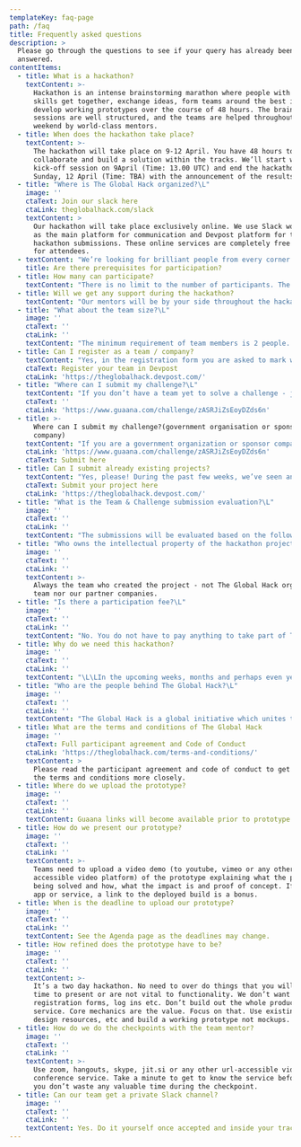 ```yaml
---
templateKey: faq-page
path: /faq
title: Frequently asked questions
description: >
  Please go through the questions to see if your query has already been
  answered.
contentItems:
  - title: What is a hackathon?
    textContent: >-
      Hackathon is an intense brainstorming marathon where people with different
      skills get together, exchange ideas, form teams around the best ideas and
      develop working prototypes over the course of 48 hours. The brainstorming
      sessions are well structured, and the teams are helped throughout the
      weekend by world-class mentors.
  - title: When does the hackathon take place?
    textContent: >-
      The hackathon will take place on 9-12 April. You have 48 hours to
      collaborate and build a solution within the tracks. We’ll start with a
      kick-off session on 9April (Time: 13.00 UTC) and end the hackathon on
      Sunday, 12 April (Time: TBA) with the announcement of the results.
  - title: "Where is The Global Hack organized?\L"
    image: ''
    ctaText: Join our slack here
    ctaLink: theglobalhack.com/slack
    textContent: >
      Our hackathon will take place exclusively online. We use Slack workspace
      as the main platform for communication and Devpost platform for the
      hackathon submissions. These online services are completely free to use
      for attendees.
  - textContent: "We’re looking for brilliant people from every corner of the globe. Field experts, scientists, tech enthusiasts, business leaders, project managers, marketers, designers & innovators, are all welcomed to join. The key attribute here is “motivation to act”.\L"
    title: Are there prerequisites for participation?
  - title: How many can participate?
    textContent: "There is no limit to the number of participants. The more the merrier.\L"
  - title: Will we get any support during the hackathon?
    textContent: "Our mentors will be by your side throughout the hackathon. The Global Hack mentors are experts in their tracks and will support you with their feedback and knowledge during the course of several check-ins over the 48 hours.\L"
  - title: "What about the team size?\L"
    image: ''
    ctaText: ''
    ctaLink: ''
    textContent: "The minimum requirement of team members is 2 people. As you have to coordinate within your team, we recommend a manageable team size up to 12 members to be effective. But if you want to go with a larger team, we have no objections. If you’re looking for brand new team members, head to Slack. \L"
  - title: Can I register as a team / company?
    textContent: "Yes, in the registration form you are asked to mark whether you are building your idea from scratch or you are building a new feature for existing tech. Both are welcomed and will be evaluated separately.\L"
    ctaText: Register your team in Devpost
    ctaLink: 'https://theglobalhack.devpost.com/'
  - title: "Where can I submit my challenge?\L"
    textContent: "If you don’t have a team yet to solve a challenge - join Slack, recruit team members and then submit your team alongside the challenge for review in Devpost(linked on our landing page) \nIf you are a Government organization or Sponsor company - submit your challenge here. Each challenge sponsor is allowed to submit only one challenge.\L"
    ctaText: ''
    ctaLink: 'https://www.guaana.com/challenge/zASRJiZsEoyDZds6n'
  - title: >-
      Where can I submit my challenge?(government organisation or sponsor
      company)
    textContent: "If you are a government organization or sponsor company - submit your challenge here. Each challenge sponsor is allowed to submit only one challenge.\L"
    ctaLink: 'https://www.guaana.com/challenge/zASRJiZsEoyDZds6n'
    ctaText: Submit here
  - title: Can I submit already existing projects?
    textContent: "Yes, please! During the past few weeks, we’ve seen an impressive number of initiatives to develop digital solutions and infrastructure to face the coronavirus crisis and do urge you for further development of these projects.\L\LWe have immense respect for your work, so please feel free to submit your existing challenge and the team working to improve it, like every other team. We expect that you continue developing your solution further during the hackathon. Phrase your challenges and emphasize how you will scale it or improve it.\L"
    ctaText: Submit your project here
    ctaLink: 'https://theglobalhack.devpost.com/'
  - title: "What is the Team & Challenge submission evaluation?\L"
    image: ''
    ctaText: ''
    ctaLink: ''
    textContent: "The submissions will be evaluated based on the following criteria: team size - if the team is able to deliver the results (do you have all the necessary competences to build your idea); are you in the right Track; and feasibility, viability and possible impact on the society.\L\LRemember that in this hackathon, we are looking for stuff that can actually be useful, either in saving lives, saving communities or saving businesses. Focus on solving the problem, the business model is not too important at this point.\L"
  - title: "Who owns the intellectual property of the hackathon projects?\L"
    image: ''
    ctaText: ''
    ctaLink: ''
    textContent: >-
      Always the team who created the project - not The Global Hack organizing
      team nor our partner companies.
  - title: "Is there a participation fee?\L"
    image: ''
    ctaText: ''
    ctaLink: ''
    textContent: "No. You do not have to pay anything to take part of The Global Hack. \LJoin our Slack workspace and get brainstorming now! \_"
  - title: Why do we need this hackathon?
    image: ''
    ctaText: ''
    ctaLink: ''
    textContent: "\L\LIn the upcoming weeks, months and perhaps even years we will have to face a great number of challenges during and in the aftermath of the viral pandemic. Our resilience is being tested. Health systems, transportation, logistics, mobility services, food security, governmental services are jeopardized. We face millions of challenges, today, tomorrow and many months from now.\L\L Our society is blessed with an abundance of creativity and entrepreneurial spirit. We can use the best of this to maintain and create a sustainable and resilient future. If we take action together, we can do what is needed.\n"
  - title: "Who are the people behind The Global Hack?\L"
    image: ''
    ctaText: ''
    ctaLink: ''
    textContent: "The Global Hack is a global initiative which unites the Hack the Crisis movement and the 40+ hackathons organized in the frames of this movement. The core initiative comes from the team who organized the very first hackathon 13-15 of March and who are passionate about solving the huge ongoing crisis that concerns everyone at the moment (the people are from Garage48, Accelerate Estonia, Guaana and Mooncascade). BUT this is truly a global effort and movement involving communities and organizers from all over the world.\L"
  - title: What are the terms and conditions of The Global Hack
    image: ''
    ctaText: Full participant agreement and Code of Conduct
    ctaLink: 'https://theglobalhack.com/terms-and-conditions/'
    textContent: >
      Please read the participant agreement and code of conduct to get to know
      the terms and conditions more closely.
  - title: Where do we upload the prototype?
    image: ''
    ctaText: ''
    ctaLink: ''
    textContent: Guaana links will become available prior to prototype submissions.
  - title: How do we present our prototype?
    image: ''
    ctaText: ''
    ctaLink: ''
    textContent: >-
      Teams need to upload a video demo (to youtube, vimeo or any other openly
      accessible video platform) of the prototype explaining what the problem is
      being solved and how, what the impact is and proof of concept. If it’s an
      app or service, a link to the deployed build is a bonus.
  - title: When is the deadline to upload our prototype?
    image: ''
    ctaText: ''
    ctaLink: ''
    textContent: See the Agenda page as the deadlines may change.
  - title: How refined does the prototype have to be?
    image: ''
    ctaText: ''
    ctaLink: ''
    textContent: >-
      It’s a two day hackathon. No need to over do things that you will not have
      time to present or are not vital to functionality. We don’t want to see
      registration forms, log ins etc. Don’t build out the whole product or
      service. Core mechanics are the value. Focus on that. Use existing stacks,
      design resources, etc and build a working prototype not mockups.
  - title: How do we do the checkpoints with the team mentor?
    image: ''
    ctaText: ''
    ctaLink: ''
    textContent: >-
      Use zoom, hangouts, skype, jit.si or any other url-accessible video
      conference service. Take a minute to get to know the service beforehand so
      you don’t waste any valuable time during the checkpoint.
  - title: Can our team get a private Slack channel?
    image: ''
    ctaText: ''
    ctaLink: ''
    textContent: Yes. Do it yourself once accepted and inside your track workplace.
---
```


